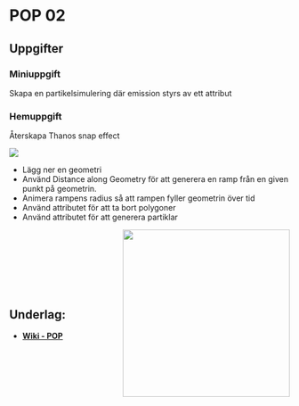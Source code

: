 # POP 02

## Uppgifter


### Miniuppgift

Skapa en partikelsimulering där emission styrs av ett attribut

### Hemuppgift

Återskapa Thanos snap effect

<img src="https://github.com/user-attachments/assets/992309cb-d2d5-4043-af4a-387109a69aaa">

- Lägg ner en geometri
- Använd Distance along Geometry för att generera en ramp från en given punkt på geometrin.
- Animera rampens radius så att rampen fyller geometrin över tid
- Använd attributet för att ta bort polygoner
- Använd attributet för att generera partiklar

<img src="https://i.giphy.com/media/v1.Y2lkPTc5MGI3NjExaWpjdWRsdzg4NDhtM2NxYWdpMnV0dWZ6azh4cmk0cnlubDEyMnE5OCZlcD12MV9pbnRlcm5hbF9naWZfYnlfaWQmY3Q9Zw/vVyYRH1uKw3QzAv0LQ/giphy.gif" align="right" width="300">

&nbsp;

&nbsp;

&nbsp;

&nbsp;

## Underlag:
- [**Wiki - POP**](https://github.com/Studio-Konkret/Technical-Direction/wiki/POP)
